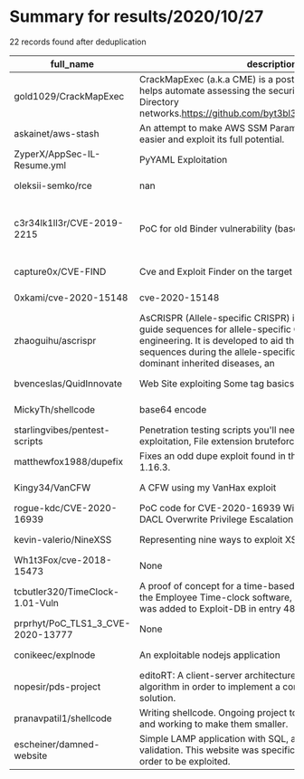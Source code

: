 
# Summary for results/2020/10/27
    
22 records found after deduplication

| full_name | description | html_url | matched_list | matched_count | pushed_at | size | stargazers_count | language | forks_count |
|-----------------------------------|------------------------------------------------------------------------------------------------------------------------------------------------------------------------------------------------------------------------------------------------------------------|------------------------------------------------------|------------------------------------------------------|-----------------|---------------------------|--------|--------------------|------------|---------------|
| gold1029/CrackMapExec | CrackMapExec (a.k.a CME) is a post-exploitation tool that helps automate assessing the security of large Active Directory networks.https://github.com/byt3bl33d3r/CrackMapExec/wiki | https://github.com/gold1029/CrackMapExec | ['exploit'] | 1 | 2020-10-27 20:51:51+00:00 | 5145 | 0 | Python | 0 |
| askainet/aws-stash | An attempt to make AWS SSM Parameter Store interaction easier and exploit its full potential. | https://github.com/askainet/aws-stash | ['exploit'] | 1 | 2020-10-27 13:55:19+00:00 | 18 | 1 | Python | 0 |
| ZyperX/AppSec-IL-Resume.yml | PyYAML Exploitation | https://github.com/ZyperX/AppSec-IL-Resume.yml | ['exploit'] | 1 | 2020-10-27 18:02:30+00:00 | 2 | 0 | Python | 0 |
| oleksii-semko/rce | nan | https://github.com/oleksii-semko/rce | ['rce'] | 1 | 2020-10-27 22:11:35+00:00 | 226 | 0 | JavaScript | 0 |
| c3r34lk1ll3r/CVE-2019-2215 | PoC for old Binder vulnerability (based on P0 exploit) | https://github.com/c3r34lk1ll3r/CVE-2019-2215 | ['cve poc', 'cve-2', 'exploit', 'vulnerability poc'] | 4 | 2020-10-27 14:48:04+00:00 | 19 | 0 | C++ | 1 |
| capture0x/CVE-FIND | Cve and Exploit Finder on the target | https://github.com/capture0x/CVE-FIND | ['exploit'] | 1 | 2020-10-27 13:14:05+00:00 | 28 | 11 | Python | 6 |
| 0xkami/cve-2020-15148 | cve-2020-15148 | https://github.com/0xkami/cve-2020-15148 | ['cve-2'] | 1 | 2020-10-27 07:35:04+00:00 | 2 | 2 | PHP | 2 |
| zhaoguihu/ascrispr | AsCRISPR (Allele-specific CRISPR) is a web tool for designing guide sequences for allele-specific CRISPR genome engineering. It is developed to aid the design of guide sequences during the allele-specific gene engineering of dominant inherited diseases, an | https://github.com/zhaoguihu/ascrispr | ['exploit'] | 1 | 2020-10-27 08:19:17+00:00 | 2323 | 0 | Vue | 0 |
| bvenceslas/QuidInnovate | Web Site exploiting Some tag basics | https://github.com/bvenceslas/QuidInnovate | ['exploit'] | 1 | 2020-10-27 08:41:34+00:00 | 2142 | 1 | HTML | 0 |
| MickyTh/shellcode | base64 encode | https://github.com/MickyTh/shellcode | ['shellcode'] | 1 | 2020-10-27 09:44:49+00:00 | 5 | 0 | | 0 |
| starlingvibes/pentest-scripts | Penetration testing scripts you'll need in Web Server exploitation, File extension bruteforce et al | https://github.com/starlingvibes/pentest-scripts | ['exploit'] | 1 | 2020-10-27 12:00:09+00:00 | 15 | 0 | Python | 0 |
| matthewfox1988/dupefix | Fixes an odd dupe exploit found in the latest Spigot & Bukkit 1.16.3. | https://github.com/matthewfox1988/dupefix | ['exploit'] | 1 | 2020-10-27 23:19:41+00:00 | 26 | 0 | Java | 0 |
| Kingy34/VanCFW | A CFW using my VanHax exploit | https://github.com/Kingy34/VanCFW | ['exploit'] | 1 | 2020-10-27 23:49:14+00:00 | 106 | 1 | C | 0 |
| rogue-kdc/CVE-2020-16939 | PoC code for CVE-2020-16939 Windows Group Policy DACL Overwrite Privilege Escalation | https://github.com/rogue-kdc/CVE-2020-16939 | ['cve poc', 'cve-2'] | 2 | 2020-10-27 16:42:14+00:00 | 5175 | 15 | C++ | 8 |
| kevin-valerio/NineXSS | Representing nine ways to exploit XSS (vulnerable app!) | https://github.com/kevin-valerio/NineXSS | ['exploit'] | 1 | 2020-10-27 23:09:03+00:00 | 1723 | 0 | PHP | 0 |
| Wh1t3Fox/cve-2018-15473 | None | https://github.com/Wh1t3Fox/cve-2018-15473 | ['cve-2'] | 1 | 2020-10-27 22:52:21+00:00 | 8 | 0 | Python | 0 |
| tcbutler320/TimeClock-1.01-Vuln | A proof of concept for a time-based SQL injection attack in the Employee Time-clock software, version 1.01. This exploit was added to Exploit-DB in entry 48874 | https://github.com/tcbutler320/TimeClock-1.01-Vuln | ['attack poc', 'exploit'] | 2 | 2020-10-27 18:44:31+00:00 | 11491 | 4 | VBA | 1 |
| prprhyt/PoC_TLS1_3_CVE-2020-13777 | None | https://github.com/prprhyt/PoC_TLS1_3_CVE-2020-13777 | ['cve poc', 'cve-2'] | 2 | 2020-10-27 22:42:00+00:00 | 30 | 0 | Python | 0 |
| conikeec/explnode | An exploitable nodejs application | https://github.com/conikeec/explnode | ['exploit'] | 1 | 2020-10-27 20:36:19+00:00 | 32 | 4 | JavaScript | 7 |
| nopesir/pds-project | editoRT: A client-server architecture that exploits the CRDT algorithm in order to implement a complete Shared Editor solution. | https://github.com/nopesir/pds-project | ['exploit'] | 1 | 2020-10-27 22:45:41+00:00 | 3236 | 2 | C++ | 0 |
| pranavpatil1/shellcode | Writing shellcode. Ongoing project to learn about shellcode and working to make them smaller. | https://github.com/pranavpatil1/shellcode | ['shellcode'] | 1 | 2020-10-27 23:21:29+00:00 | 6 | 0 | Assembly | 0 |
| escheiner/damned-website | Simple LAMP application with SQL, authentication and input validation. This website was specifically made vulnerable in order to be exploited. | https://github.com/escheiner/damned-website | ['exploit'] | 1 | 2020-10-27 18:59:19+00:00 | 2578 | 0 | CSS | 0 |
